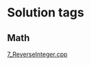 # Solution tags

## Math

[7_ReverseInteger.cpp](https://github.com/AnAnYa0806/CC/blob/main/Leetcode/7_ReverseInteger.cpp)
